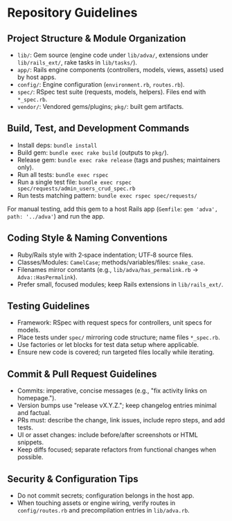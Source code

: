 # Repository Guidelines

## Project Structure & Module Organization
- `lib/`: Gem source (engine code under `lib/adva/`, extensions under `lib/rails_ext/`, rake tasks in `lib/tasks/`).
- `app/`: Rails engine components (controllers, models, views, assets) used by host apps.
- `config/`: Engine configuration (`environment.rb`, `routes.rb`).
- `spec/`: RSpec test suite (requests, models, helpers). Files end with `*_spec.rb`.
- `vendor/`: Vendored gems/plugins; `pkg/`: built gem artifacts.

## Build, Test, and Development Commands
- Install deps: `bundle install`
- Build gem: `bundle exec rake build` (outputs to `pkg/`).
- Release gem: `bundle exec rake release` (tags and pushes; maintainers only).
- Run all tests: `bundle exec rspec`
- Run a single test file: `bundle exec rspec spec/requests/admin_users_crud_spec.rb`
- Run tests matching pattern: `bundle exec rspec spec/requests/`

For manual testing, add this gem to a host Rails app (`Gemfile`: `gem 'adva', path: '../adva'`) and run the app.

## Coding Style & Naming Conventions
- Ruby/Rails style with 2‑space indentation; UTF‑8 source files.
- Classes/Modules: `CamelCase`; methods/variables/files: `snake_case`.
- Filenames mirror constants (e.g., `lib/adva/has_permalink.rb` → `Adva::HasPermalink`).
- Prefer small, focused modules; keep Rails extensions in `lib/rails_ext/`.

## Testing Guidelines
- Framework: RSpec with request specs for controllers, unit specs for models.
- Place tests under `spec/` mirroring code structure; name files `*_spec.rb`.
- Use factories or let blocks for test data setup where applicable.
- Ensure new code is covered; run targeted files locally while iterating.

## Commit & Pull Request Guidelines
- Commits: imperative, concise messages (e.g., "fix activity links on homepage.").
- Version bumps use "release vX.Y.Z."; keep changelog entries minimal and factual.
- PRs must: describe the change, link issues, include repro steps, and add tests.
- UI or asset changes: include before/after screenshots or HTML snippets.
- Keep diffs focused; separate refactors from functional changes when possible.

## Security & Configuration Tips
- Do not commit secrets; configuration belongs in the host app.
- When touching assets or engine wiring, verify routes in `config/routes.rb` and precompilation entries in `lib/adva.rb`.
